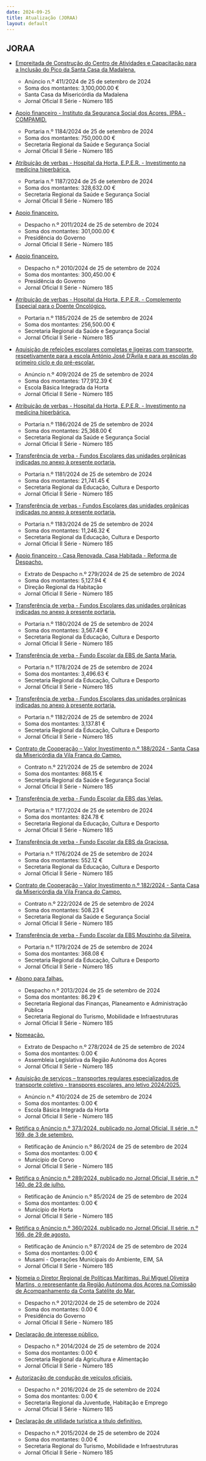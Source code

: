 ```yaml
---
date: 2024-09-25
title: Atualização (JORAA)
layout: default
---
```

## JORAA

* [Empreitada de Construção do Centro de Atividades e Capacitação para a Inclusão do Pico da Santa Casa da Madalena.](https://jo.azores.gov.pt/#/ato/2cf7c323-300d-4cee-b335-105bc48a9461)
  * Anúncio n.º 411/2024 de 25 de setembro de 2024
  * Soma dos montantes: 3,100,000.00 €
  * Santa Casa da Misericórdia da Madalena
  * Jornal Oficial II Série - Número 185

* [Apoio financeiro - Instituto da Segurança Social dos Açores, IPRA - COMPAMID.](https://jo.azores.gov.pt/#/ato/ae37e362-8666-4577-9cb8-841d80c85d9f)
  * Portaria n.º 1184/2024 de 25 de setembro de 2024
  * Soma dos montantes: 750,000.00 €
  * Secretaria Regional da Saúde e Segurança Social
  * Jornal Oficial II Série - Número 185

* [Atribuição de verbas - Hospital da Horta, E.P.E.R. - Investimento na medicina hiperbárica.](https://jo.azores.gov.pt/#/ato/b96864cd-9422-4eb1-bd1b-4dbf37a6f918)
  * Portaria n.º 1187/2024 de 25 de setembro de 2024
  * Soma dos montantes: 328,632.00 €
  * Secretaria Regional da Saúde e Segurança Social
  * Jornal Oficial II Série - Número 185

* [Apoio financeiro.](https://jo.azores.gov.pt/#/ato/f16445c8-fe3f-4d22-be63-b0f055d215cb)
  * Despacho n.º 2011/2024 de 25 de setembro de 2024
  * Soma dos montantes: 301,000.00 €
  * Presidência do Governo
  * Jornal Oficial II Série - Número 185

* [Apoio financeiro.](https://jo.azores.gov.pt/#/ato/c9a713eb-dae3-45fa-b8d1-083db320c6bd)
  * Despacho n.º 2010/2024 de 25 de setembro de 2024
  * Soma dos montantes: 300,450.00 €
  * Presidência do Governo
  * Jornal Oficial II Série - Número 185

* [Atribuição de verbas - Hospital da Horta, E.P.E.R. - Complemento Especial para o Doente Oncológico.](https://jo.azores.gov.pt/#/ato/8f4d636b-ef63-4c2c-9000-5573517ae440)
  * Portaria n.º 1185/2024 de 25 de setembro de 2024
  * Soma dos montantes: 256,500.00 €
  * Secretaria Regional da Saúde e Segurança Social
  * Jornal Oficial II Série - Número 185

* [Aquisição de refeições escolares completas e ligeiras com transporte, respetivamente para a escola António José D’Ávila e para as escolas do primeiro ciclo e do pré-escolar.](https://jo.azores.gov.pt/#/ato/75a43fe1-366b-492f-aa65-d636d64ba8f5)
  * Anúncio n.º 409/2024 de 25 de setembro de 2024
  * Soma dos montantes: 177,912.39 €
  * Escola Básica Integrada da Horta
  * Jornal Oficial II Série - Número 185

* [Atribuição de verbas - Hospital da Horta, E.P.E.R. - Investimento na  medicina hiperbárica.](https://jo.azores.gov.pt/#/ato/a482d7d9-dcd4-4002-a85a-f6ed585c6f34)
  * Portaria n.º 1186/2024 de 25 de setembro de 2024
  * Soma dos montantes: 25,368.00 €
  * Secretaria Regional da Saúde e Segurança Social
  * Jornal Oficial II Série - Número 185

* [Transferência de verba - Fundos Escolares das unidades orgânicas indicadas no anexo à presente portaria.](https://jo.azores.gov.pt/#/ato/93bc954f-d2f1-4f5c-adeb-5eb14e353ae6)
  * Portaria n.º 1181/2024 de 25 de setembro de 2024
  * Soma dos montantes: 21,741.45 €
  * Secretaria Regional da Educação, Cultura e Desporto
  * Jornal Oficial II Série - Número 185

* [Transferência de verbas - Fundos Escolares das unidades orgânicas indicadas no anexo à presente portaria.](https://jo.azores.gov.pt/#/ato/54f75fe3-6d1d-4c6a-8b99-c2ffedda3b87)
  * Portaria n.º 1183/2024 de 25 de setembro de 2024
  * Soma dos montantes: 11,246.32 €
  * Secretaria Regional da Educação, Cultura e Desporto
  * Jornal Oficial II Série - Número 185

* [Apoio financeiro - Casa Renovada, Casa Habitada - Reforma de Despacho.](https://jo.azores.gov.pt/#/ato/00bc5cb3-4d3e-4d43-a124-2c92306dab2a)
  * Extrato de Despacho n.º 279/2024 de 25 de setembro de 2024
  * Soma dos montantes: 5,127.94 €
  * Direção Regional da Habitação
  * Jornal Oficial II Série - Número 185

* [Transferência de verba - Fundos Escolares das unidades orgânicas indicadas no anexo à presente portaria.](https://jo.azores.gov.pt/#/ato/45e11883-43cd-4dcc-afbb-feda30496bcf)
  * Portaria n.º 1180/2024 de 25 de setembro de 2024
  * Soma dos montantes: 3,567.49 €
  * Secretaria Regional da Educação, Cultura e Desporto
  * Jornal Oficial II Série - Número 185

* [Transferência de verba - Fundo Escolar da EBS de Santa Maria.](https://jo.azores.gov.pt/#/ato/84a6c38f-57a6-4924-a959-f72679e54b33)
  * Portaria n.º 1178/2024 de 25 de setembro de 2024
  * Soma dos montantes: 3,496.63 €
  * Secretaria Regional da Educação, Cultura e Desporto
  * Jornal Oficial II Série - Número 185

* [Transferência de verba - Fundos Escolares das unidades orgânicas indicadas no anexo à presente portaria.](https://jo.azores.gov.pt/#/ato/a50ca5dd-1ef9-47ce-97a9-1179431f0f93)
  * Portaria n.º 1182/2024 de 25 de setembro de 2024
  * Soma dos montantes: 3,137.81 €
  * Secretaria Regional da Educação, Cultura e Desporto
  * Jornal Oficial II Série - Número 185

* [Contrato de Cooperação – Valor Investimento n.º 188/2024 - Santa Casa da Misericórdia da Vila Franca do Campo.](https://jo.azores.gov.pt/#/ato/0713d794-3b53-46bf-b673-e5df915ba7d2)
  * Contrato n.º 221/2024 de 25 de setembro de 2024
  * Soma dos montantes: 868.15 €
  * Secretaria Regional da Saúde e Segurança Social
  * Jornal Oficial II Série - Número 185

* [Transferência de verba - Fundo Escolar da EBS das Velas.](https://jo.azores.gov.pt/#/ato/4f1a4d3f-4cb1-4643-88ab-93983ce06a7a)
  * Portaria n.º 1177/2024 de 25 de setembro de 2024
  * Soma dos montantes: 824.78 €
  * Secretaria Regional da Educação, Cultura e Desporto
  * Jornal Oficial II Série - Número 185

* [Transferência de verba - Fundo Escolar da EBS da Graciosa.](https://jo.azores.gov.pt/#/ato/70e98ec0-3006-46fb-9ca8-5112640db94e)
  * Portaria n.º 1176/2024 de 25 de setembro de 2024
  * Soma dos montantes: 552.12 €
  * Secretaria Regional da Educação, Cultura e Desporto
  * Jornal Oficial II Série - Número 185

* [Contrato de Cooperação – Valor Investimento n.º 182/2024 - Santa Casa da Misericórdia da Vila Franca do Campo.](https://jo.azores.gov.pt/#/ato/fc45caf5-edfd-4a4d-b84d-599c0fadea08)
  * Contrato n.º 222/2024 de 25 de setembro de 2024
  * Soma dos montantes: 508.23 €
  * Secretaria Regional da Saúde e Segurança Social
  * Jornal Oficial II Série - Número 185

* [Transferência de verba - Fundo Escolar da EBS Mouzinho da Silveira.](https://jo.azores.gov.pt/#/ato/aa52a904-490d-4fb6-998b-d74e1d16c2d4)
  * Portaria n.º 1179/2024 de 25 de setembro de 2024
  * Soma dos montantes: 368.08 €
  * Secretaria Regional da Educação, Cultura e Desporto
  * Jornal Oficial II Série - Número 185

* [Abono para falhas.](https://jo.azores.gov.pt/#/ato/33994a0a-ba92-4674-9e8b-e0acdcf8968a)
  * Despacho n.º 2013/2024 de 25 de setembro de 2024
  * Soma dos montantes: 86.29 €
  * Secretaria Regional das Finanças, Planeamento e Administração Pública
  * Secretaria Regional do Turismo, Mobilidade e Infraestruturas
  * Jornal Oficial II Série - Número 185

* [Nomeação.](https://jo.azores.gov.pt/#/ato/9f3cf451-62f0-4676-a5b8-3171fe188b45)
  * Extrato de Despacho n.º 278/2024 de 25 de setembro de 2024
  * Soma dos montantes: 0.00 €
  * Assembleia Legislativa da Região Autónoma dos Açores
  * Jornal Oficial II Série - Número 185

* [Aquisição de serviços – transportes regulares especializados de transporte coletivo - transpores escolares, ano letivo 2024/2025.](https://jo.azores.gov.pt/#/ato/10ff600f-7dfb-484d-b833-93555323039c)
  * Anúncio n.º 410/2024 de 25 de setembro de 2024
  * Soma dos montantes: 0.00 €
  * Escola Básica Integrada da Horta
  * Jornal Oficial II Série - Número 185

* [Retifica o Anúncio n.º 373/2024, publicado no Jornal Oficial, II série, n.º 169, de 3 de setembro.](https://jo.azores.gov.pt/#/ato/26e21ddd-8f46-4f93-883b-af2150e37907)
  * Retificação de Anúncio n.º 86/2024 de 25 de setembro de 2024
  * Soma dos montantes: 0.00 €
  * Município de Corvo
  * Jornal Oficial II Série - Número 185

* [Retifica o Anúncio n.º 289/2024, publicado no Jornal Oficial, II série, n.º 140, de 23 de julho.](https://jo.azores.gov.pt/#/ato/e773be0c-0c07-4c3b-b041-bcae01fc7ae6)
  * Retificação de Anúncio n.º 85/2024 de 25 de setembro de 2024
  * Soma dos montantes: 0.00 €
  * Município de Horta
  * Jornal Oficial II Série - Número 185

* [Retifica o Anúncio n.º 360/2024, publicado no Jornal Oficial, II série, n.º 166, de 29 de agosto.](https://jo.azores.gov.pt/#/ato/e3c52a5c-9127-49ea-bf39-814ea24c8a54)
  * Retificação de Anúncio n.º 87/2024 de 25 de setembro de 2024
  * Soma dos montantes: 0.00 €
  * Musami - Operações Municipais do Ambiente, EIM, SA
  * Jornal Oficial II Série - Número 185

* [Nomeia o Diretor Regional de Políticas Marítimas, Rui Miguel Oliveira Martins, o representante da Região Autónoma dos Açores na Comissão de Acompanhamento da Conta Satélite do Mar.](https://jo.azores.gov.pt/#/ato/5b9e5e11-5a13-4050-9926-ef908bb40ac3)
  * Despacho n.º 2012/2024 de 25 de setembro de 2024
  * Soma dos montantes: 0.00 €
  * Presidência do Governo
  * Jornal Oficial II Série - Número 185

* [Declaração de interesse público.](https://jo.azores.gov.pt/#/ato/b3849cf4-daba-492d-8779-16e6addb4136)
  * Despacho n.º 2014/2024 de 25 de setembro de 2024
  * Soma dos montantes: 0.00 €
  * Secretaria Regional da Agricultura e Alimentação
  * Jornal Oficial II Série - Número 185

* [Autorização de condução de veículos oficiais.](https://jo.azores.gov.pt/#/ato/d996b674-b7ba-4315-9705-8dfb3765f76a)
  * Despacho n.º 2016/2024 de 25 de setembro de 2024
  * Soma dos montantes: 0.00 €
  * Secretaria Regional da Juventude, Habitação e Emprego
  * Jornal Oficial II Série - Número 185

* [Declaração de utilidade turística a título definitivo.](https://jo.azores.gov.pt/#/ato/e368a02e-6ddc-47d3-a15a-c84f8e0c3eca)
  * Despacho n.º 2015/2024 de 25 de setembro de 2024
  * Soma dos montantes: 0.00 €
  * Secretaria Regional do Turismo, Mobilidade e Infraestruturas
  * Jornal Oficial II Série - Número 185
